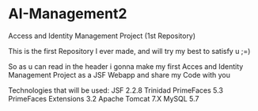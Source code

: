 # AI-Management2
Access and Identity Management Project (1st Repository)

This is the first Repository I ever made, and will try my best to satisfy u ;=)

So as u can read in the header i gonna make my first Acces and Identity Management Project as a JSF Webapp and share my Code with you

Technologies that will be used:  JSF 2.2.8 Trinidad
                                 PrimeFaces 5.3
                                 PrimeFaces Extensions 3.2
                                 Apache Tomcat 7.X
                                 MySQL 5.7
